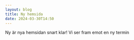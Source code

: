 ```yaml
---
layout: blog
title: Ny hemsida
date: 2024-03-30T14:50
---
```

Ny är nya hemsidan snart klar! Vi ser fram emot  en ny termin
